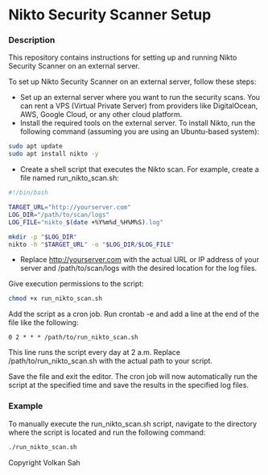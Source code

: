 # Nikto Security Scanner Setup
### Description
This repository contains instructions for setting up and running Nikto Security Scanner on an external server.

To set up Nikto Security Scanner on an external server, follow these steps:

- Set up an external server where you want to run the security scans. You can rent a VPS (Virtual Private Server) from providers like DigitalOcean, AWS, Google Cloud, or any other cloud platform.
- Install the required tools on the external server. To install Nikto, run the following command (assuming you are using an Ubuntu-based system):
```bash
sudo apt update
sudo apt install nikto -y
```
- Create a shell script that executes the Nikto scan. For example, create a file named run_nikto_scan.sh:

```bash
#!/bin/bash

TARGET_URL="http://yourserver.com"
LOG_DIR="/path/to/scan/logs"
LOG_FILE="nikto_$(date +%Y%m%d_%H%M%S).log"

mkdir -p "$LOG_DIR"
nikto -h "$TARGET_URL" -o "$LOG_DIR/$LOG_FILE"
```
- Replace http://yourserver.com with the actual URL or IP address of your server and /path/to/scan/logs with the desired location for the log files.

Give execution permissions to the script:
```bash
chmod +x run_nikto_scan.sh
```
Add the script as a cron job. Run crontab -e and add a line at the end of the file like the following:

```cron
0 2 * * * /path/to/run_nikto_scan.sh
```
This line runs the script every day at 2 a.m. Replace /path/to/run_nikto_scan.sh with the actual path to your script.

Save the file and exit the editor. The cron job will now automatically run the script at the specified time and save the results in the specified log files.

### Example

To manually execute the run_nikto_scan.sh script, navigate to the directory where the script is located and run the following command:

```bash
./run_nikto_scan.sh
```
Copyright Volkan Sah
